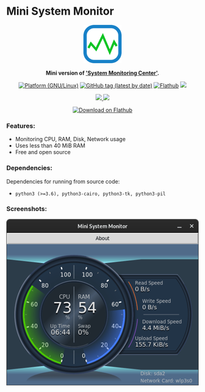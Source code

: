 # Mini System Monitor

<p align="center">
    <img src="https://github.com/hakandundar34coding/mini-system-monitor/blob/master/icons/mini-system-monitor.svg" alt="image" width="100">
</p>

<p align="center">
    <strong>
        Mini version of <a href="https://github.com/hakandundar34coding/system-monitoring-center">'System Monitoring Center'</a>.
    </strong>
</p>


<p align="center">
<a href="https://flathub.org/apps/details/io.github.hakandundar34coding.mini-system-monitor"><img alt="Platform (GNU/Linux)" src="https://img.shields.io/badge/platform-GNU/Linux-blue.svg"/></a>
<a href="https://github.com/hakandundar34coding/mini-system-monitor/tags"><img alt="GitHub tag (latest by date)" src="https://img.shields.io/github/v/tag/hakandundar34coding/mini-system-monitor"></a>
<a href="https://flathub.org/apps/details/io.github.hakandundar34coding.mini-system-monitor"><img alt="Flathub" src="https://img.shields.io/flathub/downloads/io.github.hakandundar34coding.mini-system-monitor"></a>
<a href="https://github.com/hakandundar34coding/mini-system-monitor/blob/master/Changes.md"><img src="https://img.shields.io/badge/View-Changelog-b37840"></a>
</p>

<p align="center">
    </a>
    <a href="https://github.com/hakandundar34coding/mini-system-monitor/tags">
        <img src="https://img.shields.io/badge/Code-Python3-52a381">
    </a>
    <a href="https://github.com/hakandundar34coding/mini-system-monitor/tags">
        <img src="https://img.shields.io/badge/GUI-Tk-52a381">
    </a>
</p>

<p align="center">
    <a href='https://flathub.org/apps/details/io.github.hakandundar34coding.mini-system-monitor'>
        <img width='240' alt='Download on Flathub' src='https://flathub.org/assets/badges/flathub-badge-en.svg'/>
    </a>
</p>


### Features:
- Monitoring CPU, RAM, Disk, Network usage
- Uses less than 40 MiB RAM
- Free and open source


### Dependencies:
Dependencies for running from source code:
- `python3 (>=3.6), python3-cairo, python3-tk, python3-pil`


### Screenshots:
![Mini System Monitor](msm_screenshot.png)

